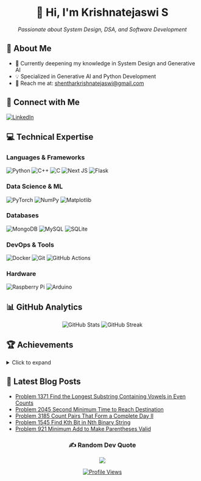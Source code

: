 <div align="center">
  <h1>👋 Hi, I'm Krishnatejaswi S </h1>
  <p><em>Passionate about System Design, DSA, and Software Development</em></p>
</div>

## 🚀 About Me
- 🌱 Currently deepening my knowledge in System Design and Generative AI
- 💡 Specialized in Generative AI and Python Development
- 📧 Reach me at: shentharkrishnatejaswi@gmail.com

## 🤝 Connect with Me
[![LinkedIn](https://img.shields.io/badge/LinkedIn-%230077B5.svg?logo=linkedin&logoColor=white)](https://linkedin.com/in/krishnatejaswi-shenthar)

## 💻 Technical Expertise

### Languages & Frameworks
![Python](https://img.shields.io/badge/python-3670A0?style=for-the-badge&logo=python&logoColor=ffdd54)
![C++](https://img.shields.io/badge/c++-%2300599C.svg?style=for-the-badge&logo=c%2B%2B&logoColor=white)
![C](https://img.shields.io/badge/c-%2300599C.svg?style=for-the-badge&logo=c&logoColor=white)
![Next JS](https://img.shields.io/badge/Next-black?style=for-the-badge&logo=next.js&logoColor=white)
![Flask](https://img.shields.io/badge/flask-%23000.svg?style=for-the-badge&logo=flask&logoColor=white)

### Data Science & ML
![PyTorch](https://img.shields.io/badge/PyTorch-%23EE4C2C.svg?style=for-the-badge&logo=PyTorch&logoColor=white)
![NumPy](https://img.shields.io/badge/numpy-%23013243.svg?style=for-the-badge&logo=numpy&logoColor=white)
![Matplotlib](https://img.shields.io/badge/Matplotlib-%23ffffff.svg?style=for-the-badge&logo=Matplotlib&logoColor=black)

### Databases
![MongoDB](https://img.shields.io/badge/MongoDB-%234ea94b.svg?style=for-the-badge&logo=mongodb&logoColor=white)
![MySQL](https://img.shields.io/badge/mysql-4479A1.svg?style=for-the-badge&logo=mysql&logoColor=white)
![SQLite](https://img.shields.io/badge/sqlite-%2307405e.svg?style=for-the-badge&logo=sqlite&logoColor=white)

### DevOps & Tools
![Docker](https://img.shields.io/badge/docker-%230db7ed.svg?style=for-the-badge&logo=docker&logoColor=white)
![Git](https://img.shields.io/badge/git-%23F05033.svg?style=for-the-badge&logo=git&logoColor=white)
![GitHub Actions](https://img.shields.io/badge/github%20actions-%232671E5.svg?style=for-the-badge&logo=githubactions&logoColor=white)

### Hardware
![Raspberry Pi](https://img.shields.io/badge/-RaspberryPi-C51A4A?style=for-the-badge&logo=Raspberry-Pi)
![Arduino](https://img.shields.io/badge/-Arduino-00979D?style=for-the-badge&logo=Arduino&logoColor=white)

## 📊 GitHub Analytics
<div align="center">
  <img src="https://github-readme-stats.vercel.app/api?username=KTS-o7&hide_title=true&hide_border=true&show_icons=true&include_all_commits=true&count_private=true&theme=github_dark" alt="GitHub Stats" />
  <img src="https://github-readme-streak-stats.herokuapp.com/?user=KTS-o7&theme=github_dark&hide_border=false" alt="GitHub Streak" />
</div>

## 🏆 Achievements
<details>
<summary>Click to expand</summary>

### Hacktoberfest
[![Holopin badges](https://holopin.me/ktso7)](https://holopin.io/@ktso7)

### GitHub Trophies
![GitHub Trophies](https://github-profile-trophy.vercel.app/?username=KTS-o7&theme=default&no-frame=false&no-bg=true&margin-w=4)

### LeetCode
<img src="https://leetcode-badge-showcase.vercel.app/api?username=KTS-o7" alt="LeetCode Badges"/>
</details>

## 📝 Latest Blog Posts
<!-- BLOG-POST-LIST:START -->
- [Problem 1371 Find the Longest Substring Containing Vowels in Even Counts](https://KTS-o7.github.io/blog/posts/extraques/problem-1371-find-the-longest-substring-containing-vowels-in-even-counts/)
- [Problem 2045 Second Minimum Time to Reach Destination](https://KTS-o7.github.io/blog/posts/extraques/problem-2045-second-minimum-time-to-reach-destination/)
- [Problem 3185 Count Pairs That Form a Complete Day II](https://KTS-o7.github.io/blog/posts/extraques/problem-3185-count-pairs-that-form-a-complete-day-ii/)
- [Problem 1545 Find Kth Bit in Nth Binary String](https://KTS-o7.github.io/blog/posts/extraques/problem-1545-find-kth-bit-in-nth-binary-string/)
- [Problem 921 Minimum Add to Make Parentheses Valid](https://KTS-o7.github.io/blog/posts/extraques/problem-921-minimum-add-to-make-parentheses-valid-copy/)
<!-- BLOG-POST-LIST:END -->

<div align="center">
  
### ✍️ Random Dev Quote
![](https://quotes-github-readme.vercel.app/api?type=horizontal&theme=dark)

[![Profile Views](https://visitcount.itsvg.in/api?id=KTS-o7&icon=6&color=2)](https://visitcount.itsvg.in)
</div>
